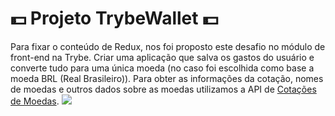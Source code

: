 #  :dollar: Projeto TrybeWallet :dollar:

Para fixar o conteúdo de Redux, nos foi proposto este desafio no módulo de front-end na Trybe. Criar uma aplicação que salva os gastos do usuário e converte tudo para uma única moeda (no caso foi escolhida como base a moeda BRL (Real Brasileiro)). Para obter as informações da cotação, nomes de moedas e outros dados sobre as moedas utilizamos a API de [Cotações de Moedas](https://docs.awesomeapi.com.br/api-de-moedas).
<img src="https://lh3.googleusercontent.com/x2_VEPiursPyRFnFkiSnoTWQUiQf1a4YVM8NGB1LyJ5-KVghgZwFS03bC6rMk0FwZ-anXfncQJs4XodvtDLtZfHTY25LGl83lBPKnkHWafaLTs7vESk5yqkDzRYIRtAG0impa6En-U9WEE27Q4EjbfsaKbd3x03nE9j3_nbNwRQY4dYSMQqIP700cJ3e0y0U_n7wL9NwXpcwdGtNazJcgoqGJDKucbvWYix3jHzv9eERjA0Ek_Y49cWlrIiJpI9ysxOfTCo_V4D8ZO1mOCXfbyxV_m1zfIjHkzE93FhZU23wPzmX94SYx0EI9mBBF3m-a1bUgRb8a7y0HwbPcGqUFr1RjwJUoe4rraLjtJQ2J1Wp7ky9JBFDU9I2Be7WqJGQoh17kRANOZtBf7LcgraXGNOkmj8v-hltRXUkHTD5o5ve-9gSeL0dRePqW4MMgFKLcnsqhCvOPYSM2iSnFjfxVbFLLEv6e1ky0w-v8nHhzVZqgj8qafMR6qyv8ZnEB_t8W1JmwHUDlayBfTOXaC8F7PpYaCpDIDIBFfpmfT7MyNGXpOOeeHYcnSjQoSVuBsV-WrzxI5odholcfyQsGcenVAo5q_R9KXgFqvAeOJrUqmBXL27qnK2levVkUvyBsPtIf4tE0wXeSoMfNLJ6BaZ8jmuUfoNAb3E9r5UXAr0vOtBgJEd7Aa-bCQSoE0n8hDdGSMmT_dS3ss6cxr-0fNn4gnmLWO0MwcUt2NG2CBKX1fSGqiYP2NRSLpUOq7CbHjQaIOCEUb7b_6u-LR1fPtYH4ZO2xjuUDiNG-FSFv_wSqO6EYzS5Qz5L4ynx9mGtpsqD1oDxw1y-S75SZ0gZyYb3wi6o6kpxXbJgytqLcIqxspXc9p1w7L30hA-jFT2seqK8zUHOPnaaSoPthplKMJPKn6bnNgSxj-3s00ol193i4rYzqho=w1152-h648-no?authuser=0" />
<!-- Olá, Tryber!
Esse é apenas um arquivo inicial para o README do seu projeto no qual você pode customizar e reutilizar todas as vezes que for executar o trybe-publisher.

Para deixá-lo com a sua cara, basta alterar o seguinte arquivo da sua máquina: ~/.student-repo-publisher/custom/_NEW_README.md

É essencial que você preencha esse documento por conta própria, ok?
Não deixe de usar nossas dicas de escrita de README de projetos, e deixe sua criatividade brilhar!
:warning: IMPORTANTE: você precisa deixar nítido:
- quais arquivos/pastas foram desenvolvidos por você; 
- quais arquivos/pastas foram desenvolvidos por outra pessoa estudante;
- quais arquivos/pastas foram desenvolvidos pela Trybe.
-->
